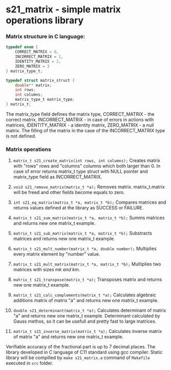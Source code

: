 # s21_matrix - simple matrix operations library

### Matrix structure in C language:

```c
typedef enum {
    CORRECT_MATRIX = 0,
    INCORRECT_MATRIX = 1,
    IDENTITY_MATRIX = 2,
    ZERO_MATRIX = 3
} matrix_type_t;

typedef struct matrix_struct {
    double** matrix;
    int rows;
    int columns;
    matrix_type_t matrix_type;
} matrix_t;
```  

The matrix_type field defines the matrix type, CORRECT_MATRIX - the correct matrix, INCORRECT_MATRIX - in case of errors in actions with matrices, IDENTITY_MATRIX - a identity matrix, ZERO_MATRIX - a null matrix.
The filling of the matrix in the case of the INCORRECT_MATRIX type is not defined.  

### Matrix operations

1. ```matrix_t s21_create_matrix(int rows, int columns);```
Creates matrix with "rows" rows and "columns" columns which both larger than 0. In case of error returns matrix_t type struct with NULL pointer and matrix_type field as INCORRECT_MATRIX.  

2. ```void s21_remove_matrix(matrix_t *a);```
Removes matrix. matrix_t.matrix will be freed and other fields become equals to zero.  

3. ```int s21_eq_matrix(matrix_t *a, matrix_t *b);```
Compares matrices and returns values defined at the library as SUCCESS or FAILURE.  

4. ```matrix_t s21_sum_matrix(matrix_t *a, matrix_t *b);```
Summs matrices and returns new one matrix_t example.  

5. ```matrix_t s21_sub_matrix(matrix_t *a, matrix_t *b);```
Substracts matrices and returns new one matrix_t example.  

6. ```matrix_t s21_mult_number(matrix_t *a, double number);```
Multiplies every matrix element by "number" value.  

7. ```matrix_t s21_mult_matrix(matrix_t *a, matrix_t *b);```
Multiplies two matrices with sizes m*k and k*m. 

8. ```matrix_t s21_transpose(matrix_t *a);```
Transposes matrix and returns new one matrix_t example.  

9. ```matrix_t s21_calc_complements(matrix_t *a);```
Calculates algebraic additions matrix of matrix "a" and returns new one matrix_t example.  

10. ```double s21_determinant(matrix_t *a);```
Calculates determinant of matrix "a" and returns new one matrix_t example. Determinant calculated by Gauss methos, so it can be usefull and pretty fast to large matrices.  

11. ```matrix_t s21_inverse_matrix(matrix_t *a);```
Calculates inverse matrix of matrix "a" and returns new one matrix_t example.  

Verifiable accuracy of the fractional part is up to 7 decimal places. The library developed in C language of C11 standard using gcc compiler. Static library will be compilled by ```make s21_matrix.a``` command of ```Makefile``` executed in ```src``` folder.  
